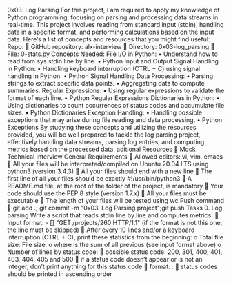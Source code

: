 0x03. Log Parsing
For this project, I am required to apply my knowledge of Python programming, focusing on parsing and processing data streams in real-time. This project involves reading from standard input (stdin), handling data in a specific format, and performing calculations based on the input data. Here’s a list of concepts and resources that you might find useful:
Repo:
    	GitHub repository: alx-interview
    	Directory: 0x03-log_parsing
    	File: 0-stats.py
Concepts Needed:
File I/O in Python:
    •	Understand how to read from sys.stdin line by line.
    •	Python Input and Output
Signal Handling in Python:
    •	Handling keyboard interruption (CTRL + C) using signal handling in Python.
    •	Python Signal Handling
Data Processing:
    •	Parsing strings to extract specific data points.
    •	Aggregating data to compute summaries.
Regular Expressions:
    •	Using regular expressions to validate the format of each line.
    •	Python Regular Expressions
Dictionaries in Python:
    •	Using dictionaries to count occurrences of status codes and accumulate file sizes.
    •	Python Dictionaries
Exception Handling:
    •	Handling possible exceptions that may arise during file reading and data processing.
    •	Python Exceptions
By studying these concepts and utilizing the resources provided, you will be well prepared to tackle the log parsing project, effectively handling data streams, parsing log entries, and computing metrics based on the processed data.
aditional Resources
    	Mock Technical Interview
General Requirements
    	Allowed editors: vi, vim, emacs
    	All your files will be interpreted/compiled on Ubuntu 20.04 LTS using python3 (version 3.4.3)
    	All your files should end with a new line
    	The first line of all your files should be exactly #!/usr/bin/python3
    	A README.md file, at the root of the folder of the project, is mandatory
    	Your code should use the PEP 8 style (version 1.7.x)
    	All your files must be executable
    	The length of your files will be tested using wc
Push command 
    	git add .; git commit -m "0x03. Log Parsing project";git push
Tasks
0.	Log parsing
Write a script that reads stdin line by line and computes metrics:
    	Input format: <IP Address> - [<date>] "GET /projects/260 HTTP/1.1" <status code> <file size> (if the format is not this one, the line must be skipped)
    	After every 10 lines and/or a keyboard interruption (CTRL + C), print these statistics from the beginning:
        o	Total file size: File size: <total size>
        o	where <total size> is the sum of all previous <file size> (see input format above)
        o	Number of lines by status code:
            	possible status code: 200, 301, 400, 401, 403, 404, 405 and 500
            	if a status code doesn’t appear or is not an integer, don’t print anything for this status code
            	format: <status code>: <number>
            	status codes should be printed in ascending order
